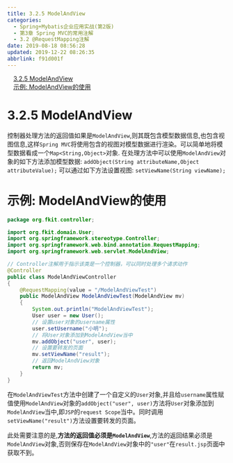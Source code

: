 ```yaml
---
title: 3.2.5 ModelAndView
categories: 
  - Spring+Mybatis企业应用实战(第2版)
  - 第3章 Spring MVC的常用注解
  - 3.2 @RequestMapping注解
date: 2019-08-18 08:56:28
updated: 2019-12-22 08:26:35
abbrlink: f91d001f
---
```

<div id='my_toc'><a href="/JavaReadingNotes/f91d001f/#3-2-5-ModelAndView" class="header_1">3.2.5 ModelAndView</a><br><a href="/JavaReadingNotes/f91d001f/#示例-ModelAndView的使用" class="header_1">示例: ModelAndView的使用</a><br></div>
<style>.header_1{margin-left: 1em;}.header_2{margin-left: 2em;}.header_3{margin-left: 3em;}.header_4{margin-left: 4em;}.header_5{margin-left: 5em;}.header_6{margin-left: 6em;}</style>
<!--more-->
<script>if (navigator.platform.search('arm')==-1){document.getElementById('my_toc').style.display = 'none';}var e,p = document.getElementsByTagName('p');while (p.length>0) {e = p[0];e.parentElement.removeChild(e);}</script>

<!--end-->
<!--SSTStart-->
# 3.2.5 ModelAndView #
控制器处理方法的返回值如果是`ModelAndView`,则其既包含模型数据信息,也包含视图信息,这样`Spring MVC`将使用包含的视图对模型数据进行渲染。可以简单地将模型数据看成一个`Map<String,Object>`对象.
在处理方法中可以使用`ModelAndView`对象的如下方法添加模型数据:
`addObject(String attributeName,Object attributeValue);`
可以通过如下方法设置视图:
`setViewName(String viewName);`
# 示例: ModelAndView的使用 #
```java
package org.fkit.controller;

import org.fkit.domain.User;
import org.springframework.stereotype.Controller;
import org.springframework.web.bind.annotation.RequestMapping;
import org.springframework.web.servlet.ModelAndView;

// Controller注解用于指示该类是一个控制器，可以同时处理多个请求动作
@Controller
public class ModelAndViewController
{
    @RequestMapping(value = "/ModelAndViewTest")
    public ModelAndView ModelAndViewTest(ModelAndView mv)
    {
        System.out.println("ModelAndViewTest");
        User user = new User();
        // 设置user对象的username属性
        user.setUsername("小明");
        // 将User对象添加到ModelAndView当中
        mv.addObject("user", user);
        // 设置要转发的页面
        mv.setViewName("result");
        // 返回ModelAndView对象
        return mv;
    }
}
```
在`ModelAndViewTest`方法中创建了一个自定义的`User`对象,并且给`username`属性赋值使用`ModelAndView`对象的`addObject("user", user)`方法将`User`对象添加到`ModelAndView`当中,即`JSP`的`request Scope`当中。同时调用`setViewName("result")`方法设置要转发的页面。

此处需要注意的是,**方法的返回值必须是`ModelAndView`**,方法的返回结果必须是`ModelAndView`对象,否则保存在`ModelAndView`对象中的`"user"`在`result.jsp`页面中获取不到。
<!--SSTStop-->

